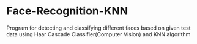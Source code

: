 # Face-Recognition-KNN
Program for detecting and classifying different faces based on given test data using Haar Cascade Classifier(Computer Vision) and KNN algorithm
